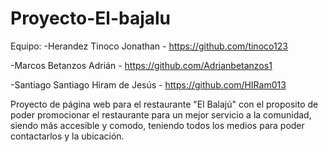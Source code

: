 # Proyecto-El-bajalu
Equipo:
-Herandez Tinoco Jonathan - https://github.com/tinoco123

-Marcos Betanzos Adrián - https://github.com/Adrianbetanzos1

-Santiago Santiago Hiram de Jesús - https://github.com/HIRam013


Proyecto de página web para el restaurante "El Balajú" con el proposito de poder promocionar el restaurante para un mejor servicio a la comunidad, siendo más accesible
y comodo, teniendo todos los medios para poder contactarlos y la ubicación.
